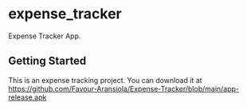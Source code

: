 # expense_tracker

Expense Tracker App.

## Getting Started

This is an expense tracking project.
You can download it at https://github.com/Favour-Aransiola/Expense-Tracker/blob/main/app-release.apk
